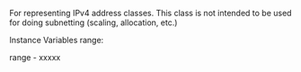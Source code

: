For representing IPv4 address classes. This class is not intended to be used for doing subnetting (scaling, allocation, etc.)

Instance Variables
	range:		<Association>

range
	- xxxxx
